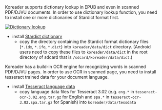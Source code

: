 Koreader supports dictionary lookup in EPUB and even in scanned PDF/DJVU documents.
In order to use dictionary lookup function, you need to install one or more dictionaries of Stardict format first.

[![Dictionary lookup](https://github.com/koreader/koreader/wiki/screenshots/dictionary_lookup.png)](https://github.com/koreader/koreader/wiki/screenshots/dictionary_lookup.png)

* install [Stardict dictionary](https://onedrive.live.com/?cid=4886CA6712126CB0&id=4886ca6712126cb0!309)
    * copy the directory containing the Stardict format dictionary files (`*.idx`, `*.ifo`, `*.dict`) into `koreader/data/dict` directory. (Android users need to copy these files to `koreader/data/dict` in the root directory of sdcard that is `/sdcard/koreader/data/dict`.)

Koreader has a build-in OCR engine for recognizing words in scanned PDF/DJVU pages. In order to use OCR in scanned page, you need to install tesseract trained data for your document language.

* install [Tesseract language data](https://code.google.com/p/tesseract-ocr/downloads/list)
    * copy language data files for Tesseract 3.02 (e.g. `eng.*` in `tesseract-ocr-3.02.eng.tar.gz` for English and `spa.*` in `tesseract-ocr-3.02.spa.tar.gz` for Spanish) into `koreader/data/tessdata`
